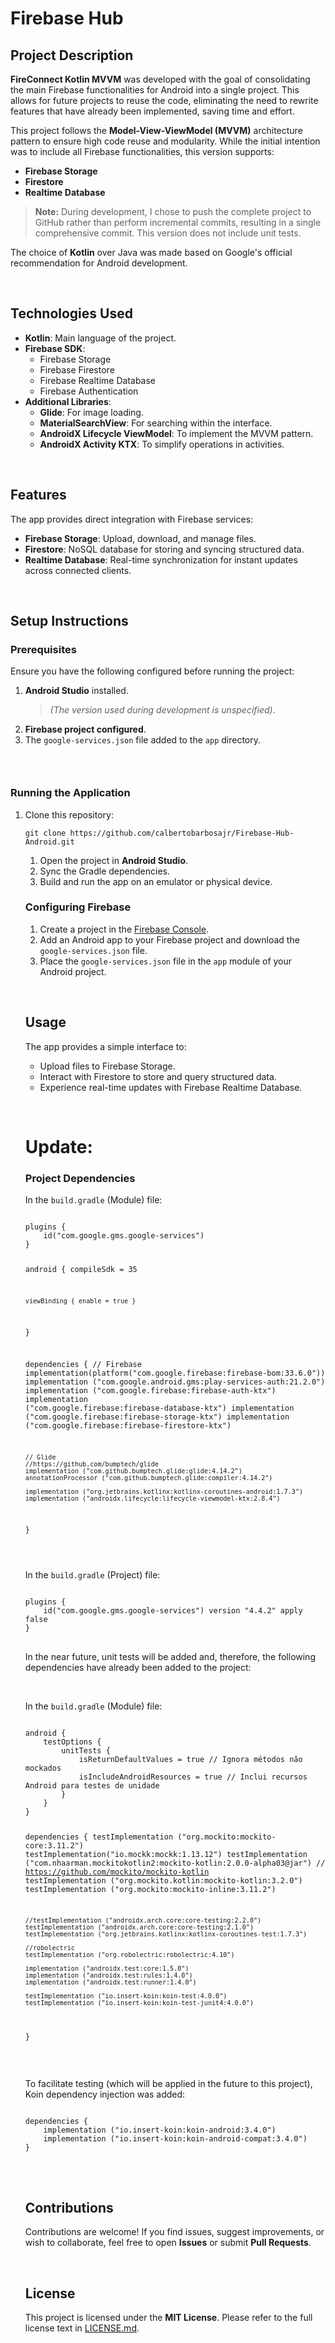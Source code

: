 <h1>Firebase Hub</h1>
<h2><strong>Project Description</strong></h2>
<p><strong>FireConnect Kotlin MVVM</strong> was developed with the goal of consolidating the main Firebase functionalities for Android into a single project. This allows for future projects to reuse the code, eliminating the need to rewrite features that have already been implemented, saving time and effort.</p>
<p>This project follows the <strong>Model-View-ViewModel (MVVM)</strong> architecture pattern to ensure high code reuse and modularity. While the initial intention was to include all Firebase functionalities, this version supports:</p>
<ul>
<li><strong>Firebase Storage</strong></li>
<li><strong>Firestore</strong></li>
<li><strong>Realtime Database</strong></li>
</ul>
<blockquote>
<p><strong>Note:</strong> During development, I chose to push the complete project to GitHub rather than perform incremental commits, resulting in a single comprehensive commit. This version does not include unit tests.</p>
</blockquote>
<p>The choice of <strong>Kotlin</strong> over Java was made based on Google's official recommendation for Android development.</p>
<p>&nbsp;</p>
<h2><strong>Technologies Used</strong></h2>
<ul>
<li><strong>Kotlin</strong>: Main language of the project.</li>
<li><strong>Firebase SDK</strong>:
<ul>
<li>Firebase Storage</li>
<li>Firebase Firestore</li>
<li>Firebase Realtime Database</li>
<li>Firebase Authentication</li>
</ul>
</li>
<li><strong>Additional Libraries</strong>:
<ul>
<li><strong>Glide</strong>: For image loading.</li>
<li><strong>MaterialSearchView</strong>: For searching within the interface.</li>
<li><strong>AndroidX Lifecycle ViewModel</strong>: To implement the MVVM pattern.</li>
<li><strong>AndroidX Activity KTX</strong>: To simplify operations in activities.</li>
</ul>
</li>
</ul>
<p>&nbsp;</p>
<h2><strong>Features</strong></h2>
<p>The app provides direct integration with Firebase services:</p>
<ul>
<li><strong>Firebase Storage</strong>: Upload, download, and manage files.</li>
<li><strong>Firestore</strong>: NoSQL database for storing and syncing structured data.</li>
<li><strong>Realtime Database</strong>: Real-time synchronization for instant updates across connected clients.</li>
</ul>
<p>&nbsp;</p>
<h2><strong>Setup Instructions</strong></h2>
<h3><strong>Prerequisites</strong></h3>
<p>Ensure you have the following configured before running the project:</p>
<ol>
<li><strong>Android Studio</strong> installed.
<blockquote>
<p><em>(The version used during development is unspecified)</em>.</p>
</blockquote>
</li>
<li><strong>Firebase project configured</strong>.</li>
<li>The <code>google-services.json</code> file added to the <code>app</code> directory.</li>
</ol>
<h3>&nbsp;</h3>
<h3><strong>Running the Application</strong></h3>
<ol>
<li>Clone this repository:
<div class="contain-inline-size rounded-md border-[0.5px] border-token-border-medium relative bg-token-sidebar-surface-primary dark:bg-gray-950">
<div class="flex items-center text-token-text-secondary px-4 py-2 text-xs font-sans justify-between rounded-t-md h-9 bg-token-sidebar-surface-primary dark:bg-token-main-surface-secondary select-none">
<pre><code>git clone https://github.com/calbertobarbosajr/Firebase-Hub-Android.git</code>
</pre>
</div>
<ol>
<li>Open the project in <strong>Android Studio</strong>.</li>
<li>Sync the Gradle dependencies.</li>
<li>Build and run the app on an emulator or physical device.</li>
</ol>
<h3><strong>Configuring Firebase</strong></h3>
<ol>
<li>Create a project in the <a href="https://console.firebase.google.com" target="_new" rel="noopener">Firebase Console</a>.</li>
<li>Add an Android app to your Firebase project and download the <code>google-services.json</code> file.</li>
<li>Place the <code>google-services.json</code> file in the <code>app</code> module of your Android project.</li>
</ol>
<p>&nbsp;</p>
<h2><strong>Usage</strong></h2>
<p>The app provides a simple interface to:</p>
<ul>
<li>Upload files to Firebase Storage.</li>
<li>Interact with Firestore to store and query structured data.</li>
<li>Experience real-time updates with Firebase Realtime Database.</li>
</ul>
<p>&nbsp;</p>
<h1>Update:</h1>
<h3><strong>Project Dependencies</strong></h3>
<p>In the <code>build.gradle</code> (Module) file:</p>
<pre><code>
plugins {
    id("com.google.gms.google-services")
}

android {
compileSdk = 35

    viewBinding { enable = true }
}

dependencies {
// Firebase
implementation(platform("com.google.firebase:firebase-bom:33.6.0"))
implementation ("com.google.android.gms:play-services-auth:21.2.0")
implementation ("com.google.firebase:firebase-auth-ktx")
implementation ("com.google.firebase:firebase-database-ktx")
implementation ("com.google.firebase:firebase-storage-ktx")
implementation ("com.google.firebase:firebase-firestore-ktx")

	// Glide
    //https://github.com/bumptech/glide
    implementation ("com.github.bumptech.glide:glide:4.14.2")
    annotationProcessor ("com.github.bumptech.glide:compiler:4.14.2")
	
	implementation ("org.jetbrains.kotlinx:kotlinx-coroutines-android:1.7.3")
    implementation ("androidx.lifecycle:lifecycle-viewmodel-ktx:2.8.4")
}

</code>
</pre>
<p>In the <code>build.gradle</code> (Project) file:</p>
<pre><code>
plugins {
    id("com.google.gms.google-services") version "4.4.2" apply false
}
</code>
</pre>
<p>In the near future, unit tests will be added and, therefore, the following dependencies have already been added to the project:</p>
<p>&nbsp;</p>
<p>In the <code>build.gradle</code> (Module) file:</p>
<pre><code>
android {
    testOptions {
        unitTests {
            isReturnDefaultValues = true // Ignora m&eacute;todos n&atilde;o mockados
            isIncludeAndroidResources = true // Inclui recursos Android para testes de unidade
        }
    }
}

dependencies {
testImplementation ("org.mockito:mockito-core:3.11.2")
testImplementation("io.mockk:mockk:1.13.12")
testImplementation ("com.nhaarman.mockitokotlin2:mockito-kotlin:2.0.0-alpha03@jar")
// https://github.com/mockito/mockito-kotlin
testImplementation ("org.mockito.kotlin:mockito-kotlin:3.2.0")
testImplementation ("org.mockito:mockito-inline:3.11.2")

    //testImplementation ("androidx.arch.core:core-testing:2.2.0")
    testImplementation ("androidx.arch.core:core-testing:2.1.0")
    testImplementation ("org.jetbrains.kotlinx:kotlinx-coroutines-test:1.7.3")

    //robolectric
    testImplementation ("org.robolectric:robolectric:4.10")

    implementation ("androidx.test:core:1.5.0")
    implementation ("androidx.test:rules:1.4.0")
    implementation ("androidx.test:runner:1.4.0")
	
	testImplementation ("io.insert-koin:koin-test:4.0.0")
    testImplementation ("io.insert-koin:koin-test-junit4:4.0.0")
}
</code>
</pre>
<p>&nbsp;</p>
<p>To facilitate testing (which will be applied in the future to this project), Koin dependency injection was added:</p>
<pre><code>
dependencies {
	implementation ("io.insert-koin:koin-android:3.4.0")
    implementation ("io.insert-koin:koin-android-compat:3.4.0")
}
</code>
</pre>
<p>&nbsp;</p>
<h2><strong>Contributions</strong></h2>
<p>Contributions are welcome! If you find issues, suggest improvements, or wish to collaborate, feel free to open <strong>Issues</strong> or submit <strong>Pull Requests</strong>.</p>
<p>&nbsp;</p>
<h2><strong>License</strong></h2>
<p>This project is licensed under the <strong>MIT License</strong>. Please refer to the full license text in <a href="https://www.mit.edu/~amini/LICENSE.md" target="_new" rel="noopener">LICENSE.md</a>.</p>
</div>
</li>
</ol>
